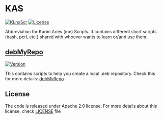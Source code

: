 # KAS
[![KLnxScr](https://img.shields.io/badge/Project-KLnxScr-green.svg)](https://github.com/kariminf/KLnxScr)
[![License](https://img.shields.io/badge/License-Apache--2.0-green.svg)](http://www.apache.org/licenses/LICENSE-2.0)

Abbreviation for Karim Aries (me) Scripts.
It contains different short scripts (bash, perl, etc.) shared with whoever wants to learn or/and use them.

## [debMyRepo](./debMyRepo)
[![Version](https://img.shields.io/badge/Version-1.1.0-green.svg)](https://launchpad.net/~kariminf/+archive/ubuntu/ppa)

This contains scripts to help you create a local .deb repository.
Check this for more details: [debMyRepo](./debMyRepo)

## License
The code is released under Apache 2.0 license.
For more details about this license, check [LICENSE](./LICENSE) file
